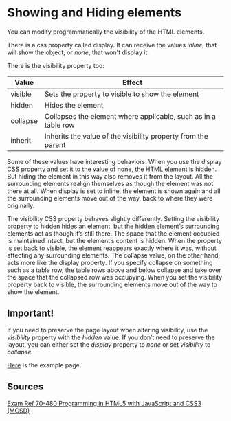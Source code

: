 # Showing and Hiding elements

You can modify programmatically the visibility of the HTML elements.

There is a css property called display. It can receive the values *inline*, that will show the object, or *none*, that won't display it.

There is the visibility property too:

| Value    | Effect                                                         |
|----------|----------------------------------------------------------------|
| visible  | Sets the property to visible to show the element               |
| hidden   | Hides the element                                              |
| collapse | Collapses the element where applicable, such as in a table row |
| inherit  | Inherits the value of the visibility property from the parent  |

Some of these values have interesting behaviors. When you use the display CSS property and set it to the value of none, the HTML element is hidden. But hiding the element in this way also removes it from the layout. All the surrounding elements realign themselves as though the element was not there at all. When display is set to inline, the element is shown again and all the surrounding elements move out of the way, back to where they were originally.

The visibility CSS property behaves slightly differently. Setting the visibility property to hidden hides an element, but the hidden element’s surrounding elements act as though it’s still there. The space that the element occupied is maintained intact, but the element’s content is hidden. When the property is set back to visible, the element reappears exactly where it was, without affecting any surrounding elements. The collapse value, on the other hand, acts more like the display property. If you specify collapse on something such as a table row, the table rows above and below collapse and take over the space that the collapsed row was occupying. When you set the visibility property back to visible, the surrounding elements move out of the way to show the element.

## Important!
If you need to preserve the page layout when altering visibility, use the *visibility* property with the *hidden* value. If you don’t need to preserve the layout, you can either set the *display* property to *none* or set *visibility* to *collapse*.

[Here](examples/show-hide-elements.html) is the example page.

## Sources

[Exam Ref 70-480 Programming in HTML5 with JavaScript and CSS3 (MCSD)](https://www.microsoft.com/en-us/p/exam-ref-70-480-programming-in-html5-with-javascript-and-css3-mcsd/fgqpf3h0qll7?activetab=pivot%3aoverviewtab)
